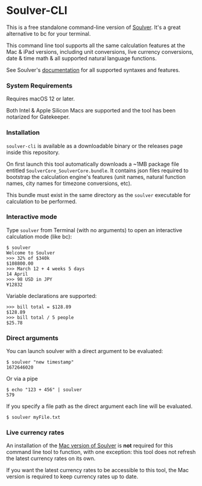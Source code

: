 # Soulver-CLI

This is a free standalone command-line version of [Soulver](https://soulver.app). It's a great alternative to bc for your terminal.

This command line tool supports all the same calculation features at the Mac & iPad versions, including unit conversions, live currency conversions, date & time math & all supported natural language functions.

See Soulver's [documentation](https://documentation.soulver.app) for all supported syntaxes and features.

### System Requirements

Requires macOS 12 or later. 

Both Intel & Apple Silicon Macs are supported and the tool has been notarized for Gatekeeper.

### Installation

`soulver-cli` is available as a downloadable binary or the releases page inside this repository.

On first launch this tool automatically downloads a ~1MB package file entitled `SoulverCore_SoulverCore.bundle`. It contains json files required to bootstrap the calculation engine's features (unit names, natural function names, city names for timezone conversions, etc).

This bundle must exist in the same directory as the `soulver` executable for calculation to be performed.

### Interactive mode

Type `soulver` from Terminal (with no arguments) to open an interactive calculation mode (like bc):

```
$ soulver
Welcome to Soulver
>>> 32% of $340k
$108800.00
>>> March 12 + 4 weeks 5 days
14 April
>>> 98 USD in JPY
¥12832
```

Variable declarations are supported:

```
>>> bill total = $128.89
$128.89
>>> bill total / 5 people
$25.78
```

### Direct arguments

You can launch soulver with a direct argument to be evaluated:

```
$ soulver "new timestamp"
1672646020
```

Or via a pipe
```
$ echo "123 + 456" | soulver
579
```

If you specify a file path as the direct argument each line will be evaluated.

```
$ soulver myFile.txt
```

### Live currency rates

An installation of the [Mac version of Soulver](https://soulver.app) is __not__ required for this command line tool to function, with one exception: this tool does not refresh the latest currency rates on its own.

If you want the latest currency rates to be accessible to this tool, the Mac version is required to keep currency rates up to date. 

